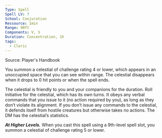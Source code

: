 ```yaml
---
Type: Spell
Spell LV: 7
School: Conjuration
Ressource: 1min
Range: 90ft
Components: V, S
Duration: Concentration, 1h
tags:
  - Cleric
---
```

Source: Player's Handbook

You summon a celestial of challenge rating 4 or lower, which appears in an unoccupied space that you can see within range. The celestial disappears when it drops to 0 hit points or when the spell ends.

The celestial is friendly to you and your companions for the duration. Roll initiative for the celestial, which has its own turns. It obeys any verbal commands that you issue to it (no action required by you), as long as they don’t violate its alignment. If you don’t issue any commands to the celestial, it defends itself from hostile creatures but otherwise takes no actions. The DM has the celestial’s statistics.

**_At Higher Levels._** When you cast this spell using a 9th-level spell slot, you summon a celestial of challenge rating 5 or lower.